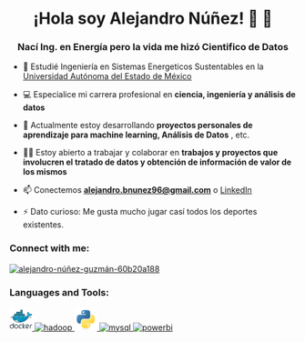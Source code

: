 <h1 align="center">¡Hola soy Alejandro Núñez! 👋 👋</h1>
<h3 align="center">Nací Ing. en Energía pero la vida me hizó Cientifico de Datos</h3>

- 🏫  Estudié Ingeniería en Sistemas Energeticos Sustentables en la  [Universidad Autónoma del Estado de México](https://fi.uaemex.mx/portal/inicio/home.php)

- 💻 Especialice mi carrera profesional en **ciencia, ingeniería y análisis de datos**

- 🌱 Actualmente estoy desarrollando **proyectos personales de aprendizaje para machine learning, Análisis de Datos** , etc. 

- 👨‍💻 Estoy abierto a trabajar y colaborar en **trabajos y proyectos que involucren el tratado de datos y obtención de información de valor de los mismos**

- 📫 Conectemos **alejandro.bnunez96@gmail.com** o [LinkedIn](https://www.linkedin.com/in/alejandro-n%C3%BA%C3%B1ez-guzm%C3%A1n-60b20a188/)
  
- ⚡ Dato curioso: Me gusta mucho jugar casí todos los deportes existentes. 

<h3 align="left">Connect with me:</h3>
<p align="left">
<a href="https://www.linkedin.com/in/alejandro-n%C3%BA%C3%B1ez-guzm%C3%A1n-60b20a188/" target="blank"><img align="center" src="https://raw.githubusercontent.com/rahuldkjain/github-profile-readme-generator/master/src/images/icons/Social/linked-in-alt.svg" alt="alejandro-núñez-guzmán-60b20a188" height="30" width="40" /></a>
</p>

<h3 align="left">Languages and Tools:</h3>
<p align="left"> <a href="https://www.docker.com/" target="_blank" rel="noreferrer"> <img src="https://raw.githubusercontent.com/devicons/devicon/master/icons/docker/docker-original-wordmark.svg" alt="docker" width="40" height="40"/> </a> <a href="https://hadoop.apache.org/" target="_blank" rel="noreferrer"> <img src="https://www.vectorlogo.zone/logos/apache_hadoop/apache_hadoop-icon.svg" alt="hadoop" width="40" height="40"/> </a> </a> <a href="https://www.python.org" target="_blank" rel="noreferrer"> <img src="https://raw.githubusercontent.com/devicons/devicon/master/icons/python/python-original.svg" alt="python" width="40" height="40"/> </a> <a href="https://www.mysql.com/" target="_blank" rel="noreferrer"> <img src="https://www.vectorlogo.zone/logos/mysql/mysql-ar21.svg" alt="mysql" width="40" height="40"/> </a>  <a href="https://powerbi.microsoft.com/" target="_blank" rel="noreferrer"> <img src="https://upload.vectorlogo.zone/logos/microsoft_powerbi/images/985205ac-fb3d-4c80-97f4-7bc0fec8c67d.svg" alt="powerbi" width="40" height="40"/> </a> </p>
 </p> 

<!--
**Benjaminmxxx/Benjaminmxxx** is a ✨ _special_ ✨ repository because its `README.md` (this file) appears on your GitHub profile.

Here are some ideas to get you started:

- 📄 Read more about me in my resume (<a href="https://drive.google.com/file/d/1jR6Ck1RJuSY11As0lKTQ5X0FfG20dqq9/view?usp=drive_link" target="_blank">english</a> | <a href="https://drive.google.com/file/d/1_hmNnzfFWsEq2-Z6rD78aY03VgvvOHFU/view?usp=drive_link" target="_blank">spanish</a>)

- 🔭 Estudié Ingeniería en Sistemas Energeticos Sustentables en [] ...
- 🌱 I’m currently learning ...
- 👯 I’m looking to collaborate on ...
- 🤔 I’m looking for help with ...
- 💬 Ask me about ...
- 📫 How to reach me: ...
- 😄 Pronouns: ...
- ⚡ Fun fact: ...
-->
